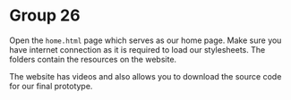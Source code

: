 # Group 26
Open the `home.html` page which serves as our home page.
Make sure you have internet connection as it is required to load our
stylesheets.
The folders contain the resources on the website.

The website has videos and also allows you to download the source code for
our final prototype.
